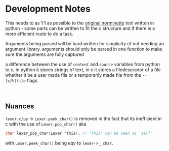 # Development Notes

This needs to as 1:1 as possible to the [original norminette](https://github.com/42school/norminette) tool written in python - some parts can be written to fit the c structure and if there is a more efficient route to do a task.

Arguments being parsed will be hard written for simplicity of not needing an argument library. arguments should only be parsed in one function to make sure the arguments are fully captured

a difference between the use of `content` and `source` variables from python to c, in python it stores strings of text, in c it stores a filedescriptor of a file whether it be a user made file or a temporarily made file from the `--[c/h]file` flags.

&nbsp;

## Nuances
`lexer.c/py` -> `Lexer.peek_char()` is removed in the fact that its inefficient in c with the use of `Lexer.pop_char()` aka
```c
char lexer_pop_char(Lexer *this); // 'this' can be seen as 'self'
```
with `Lexer.peek_char()` being eqv to `lexer->__char`.